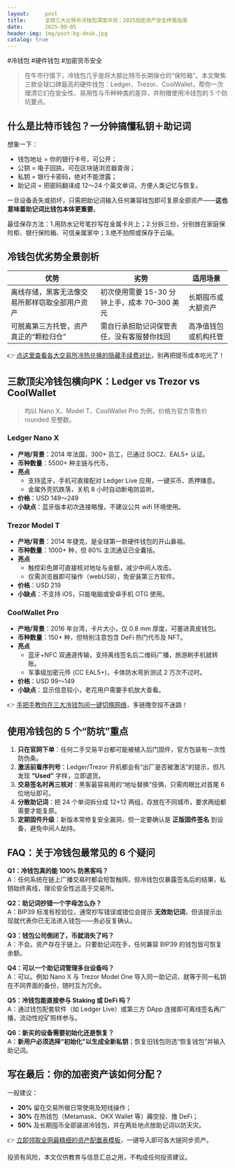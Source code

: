 ```yaml
---
layout:     post
title:      全球三大比特币冷钱包深度评测：2025加密资产安全终极指南
date:       2025-09-05
header-img: img/post-bg-desk.jpg
catalog: true
---
```


#冷钱包 #硬件钱包 #加密货币安全  

> 在牛市行情下，冷钱包几乎是将大额比特币长期保仓的“保险箱”。本文聚焦三款全球口碑最高的硬件钱包：Ledger、Trezor、CoolWallet，帮你一次理清它们在安全性、易用性与币种种类的差异，并附赠使用冷钱包的 5 个防坑要点。

## 什么是比特币钱包？一分钟搞懂私钥＋助记词  
想象一下：  
- 钱包地址 = 你的银行卡号，可公开；  
- 公钥 = 电子回执，可在区块链浏览器查询；  
- 私钥 = 银行卡密码，绝对不能泄露；  
- 助记词 = 把密码翻译成 12～24 个英文单词，方便人类记忆与恢复。  

一旦设备丢失或损坏，只需把助记词输入任何兼容钱包即可复原全部资产——**这也意味着助记词比钱包本体更重要**。  

最佳保存方法：1.用防水记号笔抄写在金属卡片上；2.分拆三份，分别放在家庭保险柜、银行保险箱、可信亲属家中；3.绝不拍照或保存于云端。  

## 冷钱包优劣势全景剖析  
| 优势 | 劣势 | 适用场景 |
|---|---|---|
| 离线存储，黑客无法像交易所那样窃取全部用户资产 | 初次使用需要 15-30 分钟上手，成本 70–300 美元 | 长期囤币或大额资产 |
| 可脱离第三方托管，资产真正的“颗粒归仓” | 需自行承担助记词保管责任，没有客服替你找回 | 高净值钱包或机构托管 |

👉 [点这里查看各大交易所冷热兑换的隐藏手续费对比](https://okxdog.com/)，别再把提币成本吃光了！

## 三款顶尖冷钱包横向PK：Ledger vs Trezor vs CoolWallet  
> 均以 Nano X、Model T、CoolWallet Pro 为例，价格为官方零售价 rounded 至整数。

### Ledger Nano X  
- **产地/背景**：2014 年法国，300+ 员工，已通过 SOC2、EAL5+ 认证。  
- **币种数量**：5500+ 种主链与代币。  
- **亮点**  
  - 支持蓝牙，手机可直接配对 Ledger Live 应用，一键买币、质押赚息。  
  - 金属外壳抗跌落，关机 8 小时自动断电防监听。  
- **价格**：USD 149～249  
- **小缺点**：蓝牙版本初次连接略慢，不建议公共 wifi 环境使用。

### Trezor Model T  
- **产地/背景**：2014 年捷克，是全球第一款硬件钱包的开山鼻祖。  
- **币种数量**：1000+ 种，但 80% 主流通证已全囊括。  
- **亮点**  
  - 触控彩色屏可直接核对地址与金额，减少中间人攻击。  
  - 仅需浏览器即可操作（webUSB），免安装第三方软件。  
- **价格**：USD 219  
- **小缺点**：不支持 iOS，只能电脑或安卓手机 OTG 使用。

### CoolWallet Pro  
- **产地/背景**：2016 年台湾，卡片大小，仅 0.8 mm 厚度，可塞进真皮钱包。  
- **币种数量**：150+ 种，但特别注意包含 DeFi 热门代币及 NFT。  
- **亮点**  
  - 蓝牙+NFC 双通道传输，支持离线签名后二维码广播，旅游刷手机就转账。  
  - 军事级加密元件 (CC EAL5+)，卡体防水弯折测试 2 万次不过时。  
- **价格**：USD 99～149  
- **小缺点**：显示信息较小，老花用户需要手机放大查看。

👉 [手把手教你在三大冷钱包间一键切换网络](https://okxdog.com/)，多链撸空投不迷路！

## 使用冷钱包的 5 个“防坑”重点  
1. **只在官网下单**：任何二手交易平台都可能被植入后门固件，官方包装有一次性防伪条。  
2. **激活前看序列号**：Ledger/Trezor 开机都会有“出厂是否被激活”的提示，但凡发现 **“Used”** 字样，立即退货。  
3. **交易签名时再三核对**：黑客最容易用的“地址替换”伎俩，只需肉眼比对首尾 6 位地址即可。  
4. **分散助记词**：把 24 个单词拆分成 12+12 两组，存放在不同城市，要求两组都需要才能复原。  
5. **定期固件升级**：新版本常修复安全漏洞，但一定要确认是 **正版固件签名** 到设备，避免中间人劫持。

## FAQ：关于冷钱包最常见的 6 个疑问  
**Q1：冷钱包真的能 100% 防黑客吗？**  
A：任何系统在链上广播交易时都会短暂触网，但冷钱包仅暴露签名后的结果，私钥始终离线，理论安全性远高于交易所。

**Q2：助记词抄错一个字母怎么办？**  
A：BIP39 标准有校验位，通常抄写错误或错位会提示 **无效助记词**，但该提示出现就代表你已无法进入钱包——务必反复确认。

**Q3：钱包公司倒闭了，币就消失了吗？**  
A：不会。资产存在于链上。只要助记词在手，任何兼容 BIP39 的钱包皆可恢复余额。

**Q4：可以一个助记词管理多台设备吗？**  
A：可以。例如 Nano X 与 Trezor Model One 导入同一助记词，就等于同一私钥在不同界面的备份，随时互为冗余。

**Q5：冷钱包能直接参与 Staking 或 DeFi 吗？**  
A：通过钱包配套软件（如 Ledger Live）或第三方 DApp 连接即可离线签名再广播，流动性挖矿照样参与。

**Q6：新买的设备需要初始化还是恢复？**  
A：**新用户必须选择“初始化”以生成全新私钥**；恢复旧钱包则选“恢复钱包”并输入助记词。

## 写在最后：你的加密资产该如何分配？  
一般建议：  
- **20%** 留在交易所做日常使用及短线操作；  
- **30%** 在热钱包（Metamask、OKX Wallet 等）薅空投、撸 DeFi；  
- **50%** 及长期囤币全部装进冷钱包，并在两处地点放助记词以防天灾。  

👉 [立即领取全网最精细的资产配置表模板](https://okxdog.com/)，一键导入即可各大链同步资产。  

投资有风险，本文仅供教育与信息汇总之用，不构成任何投资建议。